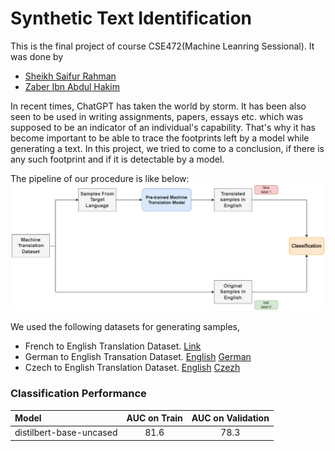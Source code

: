 # Synthetic Text Identification

This is the final project of course CSE472(Machine Leanring Sessional). It was done by
- [Sheikh Saifur Rahman](https://github.com/Srj)
- [Zaber Ibn Abdul Hakim](https://github.com/zaber666)

In recent times, ChatGPT has taken the world by storm. It has been also seen to be used in writing assignments, papers, essays etc. which was supposed to be an indicator of an individual's capability. That's why it has become important to be able to trace the footprints left by a model while generating a text. In this project, we tried to come to a conclusion, if there is any such footprint and if it is detectable by a model.

The pipeline of our procedure is like below:
![Approach.png](./project.png)

We used the following datasets for generating samples,
- French to English Translation Dataset. [Link](https://www.kaggle.com/datasets/dhruvildave/en-fr-translation-dataset)
- German to English Transation Dataset. [English](https://nlp.stanford.edu/projects/nmt/data/wmt14.en-de/train.en) [German](https://nlp.stanford.edu/projects/nmt/data/wmt14.en-de/train.de)
- Czech to English Translation Dataset. [English](https://nlp.stanford.edu/projects/nmt/data/wmt15.en-cs/train.en) [Czezh](https://nlp.stanford.edu/projects/nmt/data/wmt15.en-cs/train.cs)

### Classification Performance
| Model                | AUC on Train | AUC on Validation |
| :---------------------- | :--------: | :---------: | 
| distilbert-base-uncased     |    81.6    |    78.3     | 